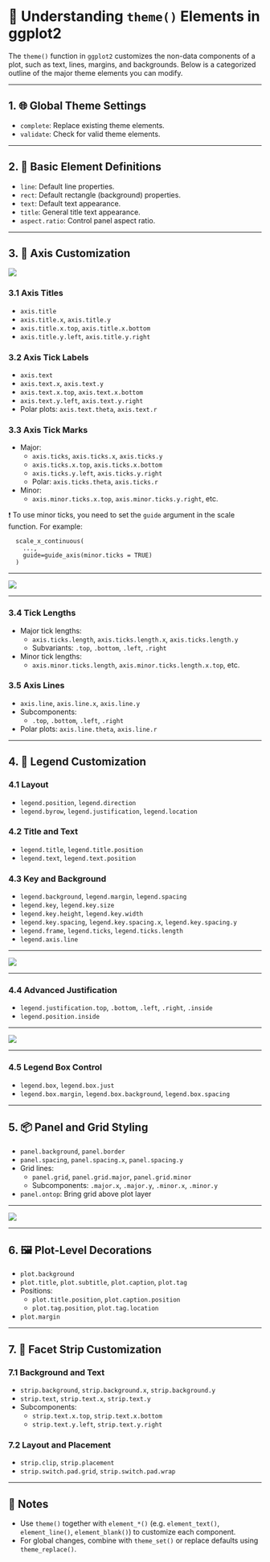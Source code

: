 # 🎨 Understanding `theme()` Elements in ggplot2

The `theme()` function in `ggplot2` customizes the non-data components of a plot, such as text, lines, margins, and backgrounds. Below is a categorized outline of the major theme elements you can modify.

---

## 1. 🌐 Global Theme Settings
- `complete`: Replace existing theme elements.
- `validate`: Check for valid theme elements.

---

## 2. 🧱 Basic Element Definitions
- `line`: Default line properties.
- `rect`: Default rectangle (background) properties.
- `text`: Default text appearance.
- `title`: General title text appearance.
- `aspect.ratio`: Control panel aspect ratio.

---

## 3. 📏 Axis Customization

[![](../img/axis-ticks.png)](../R/labs.R)

### 3.1 Axis Titles
- `axis.title`
- `axis.title.x`, `axis.title.y`
- `axis.title.x.top`, `axis.title.x.bottom`
- `axis.title.y.left`, `axis.title.y.right`

### 3.2 Axis Tick Labels
- `axis.text`
- `axis.text.x`, `axis.text.y`
- `axis.text.x.top`, `axis.text.x.bottom`
- `axis.text.y.left`, `axis.text.y.right`
- Polar plots: `axis.text.theta`, `axis.text.r`

### 3.3 Axis Tick Marks
- Major:
  - `axis.ticks`, `axis.ticks.x`, `axis.ticks.y`
  - `axis.ticks.x.top`, `axis.ticks.x.bottom`
  - `axis.ticks.y.left`, `axis.ticks.y.right`
  - Polar: `axis.ticks.theta`, `axis.ticks.r`
- Minor:
  - `axis.minor.ticks.x.top`, `axis.minor.ticks.y.right`, etc.

:exclamation: To use minor ticks, you need to set the `guide` argument in the scale function. For example:
```
  scale_x_continuous(
    ...,
    guide=guide_axis(minor.ticks = TRUE)
  ) 
```

---

[![](../img/axis-mm-ticks.png)](../R/axis-mm-ticks.R)

---


### 3.4 Tick Lengths
- Major tick lengths:
  - `axis.ticks.length`, `axis.ticks.length.x`, `axis.ticks.length.y`
  - Subvariants: `.top`, `.bottom`, `.left`, `.right`
- Minor tick lengths:
  - `axis.minor.ticks.length`, `axis.minor.ticks.length.x.top`, etc.

### 3.5 Axis Lines
- `axis.line`, `axis.line.x`, `axis.line.y`
- Subcomponents:
  - `.top`, `.bottom`, `.left`, `.right`
- Polar plots: `axis.line.theta`, `axis.line.r`

---

## 4. 🧭 Legend Customization

### 4.1 Layout
- `legend.position`, `legend.direction`
- `legend.byrow`, `legend.justification`, `legend.location`

### 4.2 Title and Text
- `legend.title`, `legend.title.position`
- `legend.text`, `legend.text.position`

### 4.3 Key and Background
- `legend.background`, `legend.margin`, `legend.spacing`
- `legend.key`, `legend.key.size`
- `legend.key.height`, `legend.key.width`
- `legend.key.spacing`, `legend.key.spacing.x`, `legend.key.spacing.y`
- `legend.frame`, `legend.ticks`, `legend.ticks.length`
- `legend.axis.line`

---

[![](../img/legend-key.png)](../R/legend-keys.R)

---

### 4.4 Advanced Justification
- `legend.justification.top`, `.bottom`, `.left`, `.right`, `.inside`
- `legend.position.inside`

---

[![](../img/legend-advance.png)](../R/legend-advance.R)

---

### 4.5 Legend Box Control
- `legend.box`, `legend.box.just`
- `legend.box.margin`, `legend.box.background`, `legend.box.spacing`

---

## 5. 📦 Panel and Grid Styling
- `panel.background`, `panel.border`
- `panel.spacing`, `panel.spacing.x`, `panel.spacing.y`
- Grid lines:
  - `panel.grid`, `panel.grid.major`, `panel.grid.minor`
  - Subcomponents: `.major.x`, `.major.y`, `.minor.x`, `.minor.y`
- `panel.ontop`: Bring grid above plot layer

---

[![](../img/grids.png)](../R/theme-grid.R)

---

## 6. 🖼️ Plot-Level Decorations
- `plot.background`
- `plot.title`, `plot.subtitle`, `plot.caption`, `plot.tag`
- Positions:
  - `plot.title.position`, `plot.caption.position`
  - `plot.tag.position`, `plot.tag.location`
- `plot.margin`

---

## 7. 🧩 Facet Strip Customization

### 7.1 Background and Text
- `strip.background`, `strip.background.x`, `strip.background.y`
- `strip.text`, `strip.text.x`, `strip.text.y`
- Subcomponents:
  - `strip.text.x.top`, `strip.text.x.bottom`
  - `strip.text.y.left`, `strip.text.y.right`

### 7.2 Layout and Placement
- `strip.clip`, `strip.placement`
- `strip.switch.pad.grid`, `strip.switch.pad.wrap`

---

## 🧠 Notes
- Use `theme()` together with `element_*()` (e.g. `element_text()`, `element_line()`, `element_blank()`) to customize each component.
- For global changes, combine with `theme_set()` or replace defaults using `theme_replace()`.

